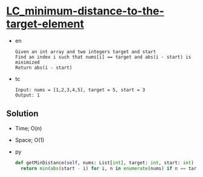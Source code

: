 # [LC_minimum-distance-to-the-target-element](https://leetcode.com/problems/minimum-distance-to-the-target-element)

* en

  ```en
  Given an int array and two integers target and start
  Find an index i such that nums[i] == target and abs(i - start) is minimized
  Return abs(i - start)
  ```

* tc

  ```tc
  Input: nums = [1,2,3,4,5], target = 5, start = 3
  Output: 1
  ```

## Solution

* Time; O(n)
* Space; O(1)

* py

  ```py
  def getMinDistance(self, nums: List[int], target: int, start: int) -> int:
    return min(abs(start - i) for i, n in enumerate(nums) if n == target)
  ```
